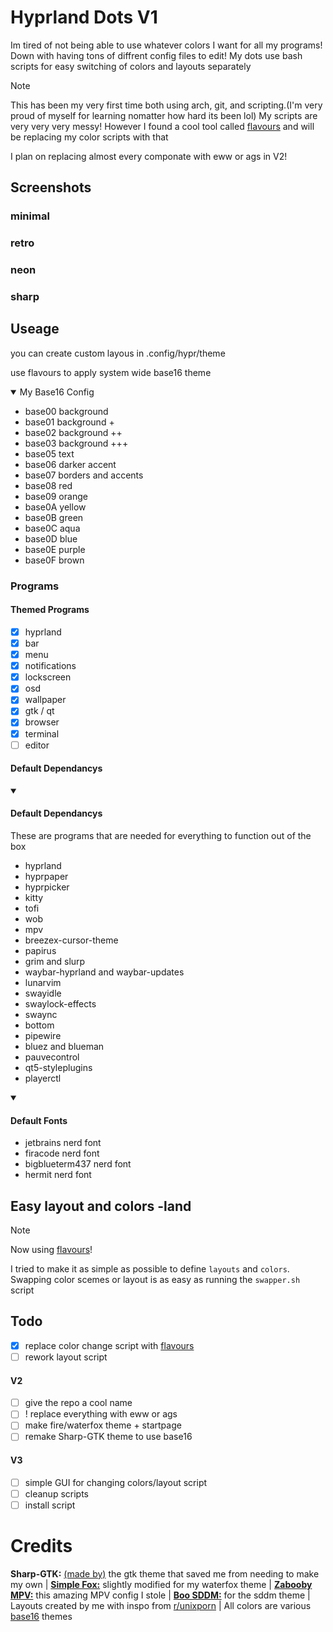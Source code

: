 # Hyprland Dots V1
Im tired of not being able to use whatever colors I want for all my programs! Down with having tons of diffrent config files to edit! My dots use bash scripts for easy switching of colors and layouts separately
> [!NOTE]  
> This has been my very first time both using arch, git, and scripting.(I'm very proud of myself for learning nomatter how hard its been lol) My scripts are very very very messy! However I found a cool tool called [flavours](https://github.com/misterio77/flavours) and will be replacing my color scripts with that
> 
> I plan on replacing almost every componate with eww or ags in V2!

## Screenshots
### minimal

### retro

### neon

### sharp


## Useage
you can create custom layous in .config/hypr/theme

use flavours to apply system wide base16 theme
<details open> 
  <summary>My Base16 Config</summary>

  - base00  background
  - base01  background +
  - base02  background ++
  - base03  background +++
  - base05  text
  - base06  darker accent
  - base07  borders and accents
  - base08  red
  - base09  orange
  - base0A  yellow
  - base0B  green
  - base0C  aqua
  - base0D  blue
  - base0E  purple
  - base0F  brown
</details>

### Programs
#### Themed Programs
- [X] hyprland
- [X] bar
- [X] menu
- [X] notifications
- [X] lockscreen
- [X] osd
- [X] wallpaper
- [X] gtk / qt
- [X] browser
- [X] terminal
- [ ] editor

#### Default Dependancys

<details open> 
  <summary><h4>Default Dependancys</h4></summary>

  These are programs that are needed for everything to function out of the box
  - hyprland
  - hyprpaper
  - hyprpicker
  - kitty
  - tofi
  - wob
  - mpv
  - breezex-cursor-theme
  - papirus
  - grim and slurp
  - waybar-hyprland and waybar-updates
  - lunarvim
  - swayidle
  - swaylock-effects
  - swaync
  - bottom
  - pipewire
  - bluez and blueman
  - pauvecontrol
  - qt5-styleplugins
  - playerctl
</details>

<details open> 
  <summary><h4>Default Fonts</h4></summary>
  
  * jetbrains nerd font
  * firacode nerd font
  * bigblueterm437 nerd font
  * hermit nerd font
</details>

## Easy layout and colors -land
> [!NOTE]  
> Now using [flavours](https://github.com/misterio77/flavours)!
> 
I tried to make it as simple as possible to define `layouts` and `colors`. Swapping color scemes or layout is as easy as running the `swapper.sh` script

## Todo
- [X] replace color change script with [flavours](https://github.com/misterio77/flavours)
- [ ] rework layout script

#### V2
- [ ] give the repo a cool name
- [ ] ! replace everything with eww or ags
- [ ] make fire/waterfox theme + startpage
- [ ] remake Sharp-GTK theme to use base16

#### V3
- [ ] simple GUI for changing colors/layout script
- [ ] cleanup scripts
- [ ] install script

# Credits
**Sharp-GTK:** [(made by)](https://github.com/myagko) the gtk theme that saved me from needing to make my own | [**Simple Fox:**](https://github.com/migueravila/SimpleFox) slightly modified for my waterfox theme | [**Zabooby
 MPV:**](https://github.com/Zabooby/mpv-config) this amazing MPV config I stole | [**Boo SDDM:**](https://github.com/PROxZIMA/boo-sddm) for the sddm theme | Layouts created by me with inspo from [r/unixporn](https://www.reddit.com/r/unixporn/) | All colors are various [base16](https://github.com/chriskempson/base16-schemes-source) themes
